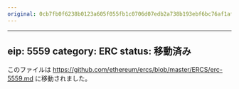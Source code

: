 ```yaml
---
original: 0cb7fb0f6238b0123a605f055fb1c0706d07edb2a738b193ebf6bc76af1af2d5
---
```


---
eip: 5559
category: ERC
status: 移動済み
---

このファイルは https://github.com/ethereum/ercs/blob/master/ERCS/erc-5559.md に移動されました。